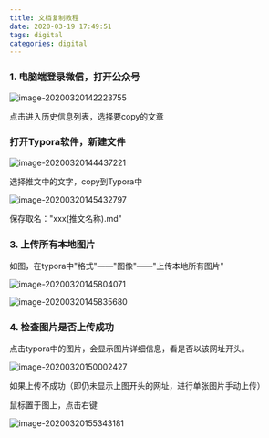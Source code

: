 ```yaml
---
title: 文档复制教程
date: 2020-03-19 17:49:51
tags: digital
categories: digital
---
```


### 1. 电脑端登录微信，打开公众号

![image-20200320142223755](http://q7fm0u7rl.bkt.clouddn.com/img/image-20200320142223755.png)

点击进入历史信息列表，选择要copy的文章

### 打开Typora软件，新建文件

![image-20200320144437221](http://q7fm0u7rl.bkt.clouddn.com/img/image-20200320144437221.png)

选择推文中的文字，copy到Typora中

![image-20200320145432797](http://q7fm0u7rl.bkt.clouddn.com/img/image-20200320145432797.png)

保存取名："xxx(推文名称).md"

### 3. 上传所有本地图片

如图，在typora中"格式"——"图像"——"上传本地所有图片"

![image-20200320145804071](http://q7fm0u7rl.bkt.clouddn.com/img/image-20200320145804071.png)

![image-20200320145835680](http://q7fm0u7rl.bkt.clouddn.com/img/image-20200320145835680.png)



### 4. 检查图片是否上传成功

点击typora中的图片，会显示图片详细信息，看是否以该网址开头。

![image-20200320150002427](http://q7fm0u7rl.bkt.clouddn.com/img/image-20200320150002427.png)

如果上传不成功（即仍未显示上图开头的网址，进行单张图片手动上传）

鼠标置于图上，点击右键

![image-20200320155343181](http://q7fm0u7rl.bkt.clouddn.com/img/image-20200320155343181.png)